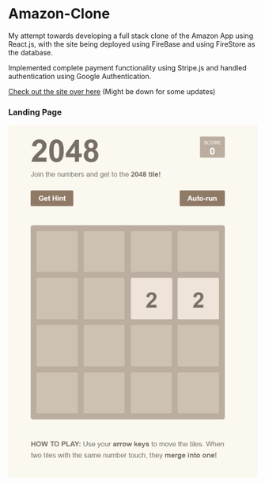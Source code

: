 # Amazon-Clone
My attempt towards developing a full stack clone of the Amazon App using React.js, with the site being deployed using FireBase and using FireStore as the database.

Implemented complete payment functionality using Stripe.js and handled authentication using Google Authentication.

[Check out the site over here](https://clone-2dafa.web.app/) (Might be down for some updates)

### Landing Page
![](https://github.com/saksham117/2048-AI/blob/gh-pages/Screenshots/home.png)

